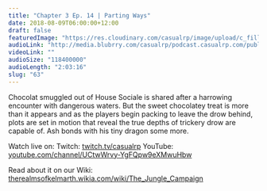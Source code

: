 ```yaml
---
title: "Chapter 3 Ep. 14 | Parting Ways"
date: 2018-08-09T06:00:00+12:00
draft: false
featuredImage: "https://res.cloudinary.com/casualrp/image/upload/c_fill,h_900,w_1600/v1533514224/F84025C1-662C-401D-B07F-1A1B09E425A9.jpg"
audioLink: "http://media.blubrry.com/casualrp/podcast.casualrp.com/public/Chapter%203%20Ep.%2014%20_%20Parting%20Ways.mp3"
videoLink: ""
audioSize: "118400000"
audioLength: "2:03:16"
slug: "63"
---
```


Chocolat smuggled out of House Sociale is shared after a harrowing encounter with dangerous waters. But the sweet chocolatey treat is more than it appears and as the players begin packing to leave the drow behind, plots are set in motion that reveal the true depths of trickery drow are capable of. Ash bonds with his tiny dragon some more.

Watch live on:
Twitch: [twitch.tv/casualrp](https://www.twitch.tv/casualrp)
YouTube: [youtube.com/channel/UCtwWrvy-YgFQpw9eXMwuHbw](https://www.youtube.com/channel/UCtwWrvy-YgFQpw9eXMwuHbw)

Read about it on our Wiki: [therealmsofkelmarth.wikia.com/wiki/The_Jungle_Campaign](http://therealmsofkelmarth.wikia.com/wiki/The_Jungle_Campaign)

